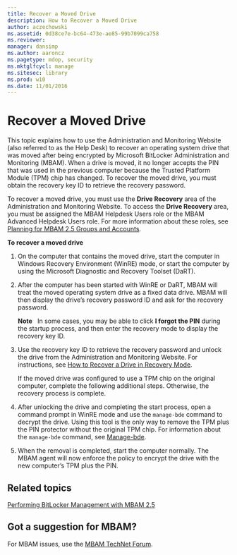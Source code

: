 ```yaml
---
title: Recover a Moved Drive
description: How to Recover a Moved Drive
author: aczechowski
ms.assetid: 0d38ce7e-bc64-473e-ae85-99b7099ca758
ms.reviewer: 
manager: dansimp
ms.author: aaroncz
ms.pagetype: mdop, security
ms.mktglfcycl: manage
ms.sitesec: library
ms.prod: w10
ms.date: 11/01/2016
---
```



# Recover a Moved Drive
This topic explains how to use the Administration and Monitoring Website (also referred to as the Help Desk) to recover an operating system drive that was moved after being encrypted by Microsoft BitLocker Administration and Monitoring (MBAM). When a drive is moved, it no longer accepts the PIN that was used in the previous computer because the Trusted Platform Module (TPM) chip has changed. To recover the moved drive, you must obtain the recovery key ID to retrieve the recovery password.

To recover a moved drive, you must use the **Drive Recovery** area of the Administration and Monitoring Website. To access the **Drive Recovery** area, you must be assigned the MBAM Helpdesk Users role or the MBAM Advanced Helpdesk Users role. For more information about these roles, see [Planning for MBAM 2.5 Groups and Accounts](planning-for-mbam-25-groups-and-accounts.md#bkmk-helpdesk-roles).

**To recover a moved drive**
1.  On the computer that contains the moved drive, start the computer in Windows Recovery Environment (WinRE) mode, or start the computer by using the Microsoft Diagnostic and Recovery Toolset (DaRT).

2.  After the computer has been started with WinRE or DaRT, MBAM will treat the moved operating system drive as a fixed data drive. MBAM will then display the drive’s recovery password ID and ask for the recovery password.

    **Note**  
    In some cases, you may be able to click **I forgot the PIN** during the startup process, and then enter the recovery mode to display the recovery key ID.

     

3.  Use the recovery key ID to retrieve the recovery password and unlock the drive from the Administration and Monitoring Website. For instructions, see [How to Recover a Drive in Recovery Mode](how-to-recover-a-drive-in-recovery-mode-mbam-25.md).

    If the moved drive was configured to use a TPM chip on the original computer, complete the following additional steps. Otherwise, the recovery process is complete.

4.  After unlocking the drive and completing the start process, open a command prompt in WinRE mode and use the `manage-bde` command to decrypt the drive. Using this tool is the only way to remove the TPM plus the PIN protector without the original TPM chip. For information about the `manage-bde` command, see [Manage-bde](https://go.microsoft.com/fwlink/?LinkId=393567).

5.  When the removal is completed, start the computer normally. The MBAM agent will now enforce the policy to encrypt the drive with the new computer’s TPM plus the PIN.



## Related topics


[Performing BitLocker Management with MBAM 2.5](performing-bitlocker-management-with-mbam-25.md)

 

## Got a suggestion for MBAM?

For MBAM issues, use the [MBAM TechNet Forum](https://social.technet.microsoft.com/Forums/home?forum=mdopmbam). 





